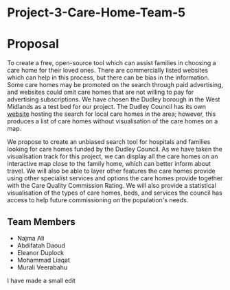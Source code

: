 # Project-3-Care-Home-Team-5

# Proposal

To create a free, open-source tool which can assist families in choosing a care home for their loved ones. There are commercially listed websites which can help in this process, but there can be bias in the information. Some care homes may be promoted on the search through paid advertising, and websites could omit care homes that are not willing to pay for advertising subscriptions. We have chosen the Dudley borough in the West Midlands as a test bed for our project. The Dudley Council has its own [website](https://adultsocialcaremarketplace.dudley.gov.uk/) hosting the search for local care homes in the area; however, this produces a list of care homes without visualisation of the care homes on a map.

We propose to create an unbiased search tool for hospitals and families looking for care homes funded by the Dudley Council. As we have taken the visualisation track for this project, we can display all the care homes on an interactive map close to the family home, which can better inform about travel. We will also be able to layer other features the care homes provide using other specialist services and options the care homes provide together with the Care Quality Commission Rating. We will also provide a statistical visualisation of the types of care homes, beds, and services the council has access to help future commissioning on the population's needs.      

## Team Members

- Najma Ali
- Abdifatah Daoud
- Eleanor Duplock
- Mohammad Liaqat
- Murali Veerabahu

I have made a small edit